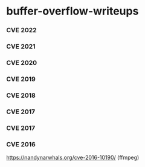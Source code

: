 # buffer-overflow-writeups

###  CVE 2022

###  CVE 2021

###  CVE 2020

###  CVE 2019

###  CVE 2018

###  CVE 2017

###  CVE 2017

###  CVE 2016
https://nandynarwhals.org/cve-2016-10190/ (ffmpeg)

